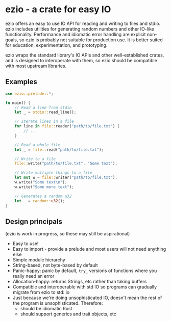 # ezio - a crate for easy IO

ezio offers an easy to use IO API for reading and writing to files and stdio.
ezio includes utilities for generating random numbers and other IO-like functionality.
Performance and idiomatic error handling are explicit non-goals, so ezio is
probably not suitable for production use. It is better suited for education,
experimentation, and prototyping.

ezio wraps the standard library's IO APIs and other well-established crates, and is designed
to interoperate with them, so ezio should be compatible with most upstream libraries.

## Examples

```rust
use ezio::prelude::*;

fn main() {
    // Read a line from stdin
    let _ = stdio::read_line();

    // Iterate lines in a file
    for line in file::reader("path/to/file.txt") {
        // ...
    }

    // Read a whole file
    let _ = file::read("path/to/file.txt");

    // Write to a file
    file::write("path/to/file.txt", "Some text");

    // Write multiple things to a file
    let mut w = file::writer("path/to/file.txt");
    w.write("Some text\n");
    w.write("Some more text");

    // Generates a random u32
    let _ = random::u32();
}
```

## Design principals

(ezio is work in progress, so these may still be aspirational)

* Easy to use!
* Easy to import - provide a prelude and most users will not need anything else
* Simple module hierarchy
* String-based, not byte-based by default
* Panic-happy: panic by default, `try_` versions of functions where you really need an error
* Allocation-happy: returns Strings, etc rather than taking buffers
* Compatible and interoperable with std IO so programs can gradually migrate from ezio to std::io
* Just because we're doing unsophisticated IO, doesn't mean the rest of the program is unsophisticated. Therefore:
  - should be idiomatic Rust
  - should support generics and trait objects, etc
